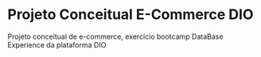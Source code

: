 # Projeto Conceitual E-Commerce DIO
Projeto conceitual de e-commerce, exercício bootcamp DataBase Experience da plataforma DIO
